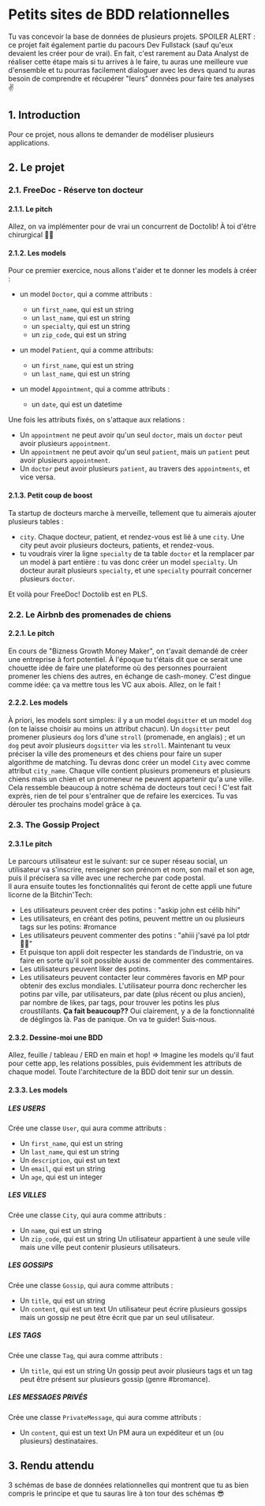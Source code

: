 # Petits sites de BDD relationnelles
Tu vas concevoir la base de données de plusieurs projets. SPOILER ALERT : ce projet fait également partie du pacours Dev Fullstack (sauf qu'eux devaient les créer pour de vrai). En fait, c'est rarement au Data Analyst de réaliser cette étape mais si tu arrives à le faire, tu auras une meilleure vue d'ensemble et tu pourras facilement dialoguer avec les devs quand tu auras besoin de comprendre et récupérer "leurs" données pour faire tes analyses ✌️ 

## 1. Introduction
Pour ce projet, nous allons te demander de modéliser plusieurs applications. 

## 2. Le projet

### 2.1. FreeDoc - Réserve ton docteur 
#### 2.1.1. Le pitch
Allez, on va implémenter pour de vrai un concurrent de Doctolib! À toi d'être chirurgical 👩‍⚕️
#### 2.1.2. Les models
Pour ce premier exercice, nous allons t'aider et te donner les models à créer :
- un model `Doctor`, qui a comme attributs : 
  - un `first_name`, qui est un string
  - un `last_name`, qui est un string
  - un `specialty`, qui est un string
  - un `zip_code`, qui est un string
 
- un model `Patient`, qui a comme attributs: 
  - un `first_name`, qui est un string
  - un `last_name`, qui est un string
  
- un model `Appointment`, qui a comme attributs : 
  - un `date`, qui est un datetime
 
Une fois les attributs fixés, on s'attaque aux relations :
- Un `appointment` ne peut avoir qu'un seul `doctor`, mais un `doctor` peut avoir plusieurs `appointment`.
- Un `appointment` ne peut avoir qu'un seul `patient`, mais un `patient` peut avoir plusieurs `appointment`.
- Un `doctor` peut avoir plusieurs `patient`, au travers des `appointments`, et vice versa.

#### 2.1.3. Petit coup de boost
Ta startup de docteurs marche à merveille, tellement que tu aimerais ajouter plusieurs tables :
- `city`. Chaque docteur, patient, et rendez-vous est lié à une `city`. Une city peut avoir plusieurs docteurs, patients, et rendez-vous.
- tu voudrais virer la ligne `specialty` de ta table `doctor` et la remplacer par un model à part entière : tu vas donc créer un model `specialty`. Un docteur aurait plusieurs `specialty`, et une `specialty` pourrait concerner plusieurs `doctor`.

Et voilà pour FreeDoc! Doctolib est en PLS.

### 2.2. Le Airbnb des promenades de chiens
#### 2.2.1. Le pitch
En cours de "Bizness Growth Money Maker", on t'avait demandé de créer une entreprise à fort potentiel. À l'époque tu t'étais dit que ce serait une chouette idée de faire une plateforme où des personnes pourraient promener les chiens des autres, en échange de cash-money.
C'est dingue comme idée: ça va mettre tous les VC aux abois. Allez, on le fait&nbsp;!
#### 2.2.2. Les models
À priori, les models sont simples: il y a un model `dogsitter` et un model `dog` (on te laisse choisir au moins un attribut chacun). Un `dogsitter` peut promener plusieurs `dog` lors d'une `stroll` (promenade, en anglais) ; et un `dog` peut avoir plusieurs `dogsitter` via les `stroll`.
Maintenant tu veux préciser la ville des promeneurs et des chiens pour faire un super algorithme de matching. Tu devras donc créer un model `City` avec comme attribut `city_name`. Chaque ville contient plusieurs promeneurs et plusieurs chiens mais un chien et un promeneur ne peuvent appartenir qu'a une ville.
Cela ressemble beaucoup à notre schéma de docteurs tout ceci ! C'est fait exprès, rien de tel pour s'entraîner que de refaire les exercices. Tu vas dérouler tes prochains model grâce à ça.

### 2.3. The Gossip Project
#### 2.3.1 Le pitch
 
 Le parcours utilisateur est le suivant: sur ce super réseau social, un utilisateur va s'inscrire, renseigner son prénom et nom, son mail et son age, puis il précisera sa ville avec une recherche par code postal.   
 Il aura ensuite toutes les fonctionnalités qui feront de cette appli une future licorne de la Bitchin'Tech:
- Les utilisateurs peuvent créer des potins&nbsp;: "askip john est célib hihi"
- Les utilisateurs, en créant des potins, peuvent mettre un ou plusieurs tags sur les potins: #romance 
- Les utilisateurs peuvent commenter des potins&nbsp;: "ahiii j'savé pa lol ptdr 💁‍♂️"
- Et puisque ton appli doit respecter les standards de l'industrie, on va faire en sorte qu'il soit possible aussi de commenter des commentaires.
- Les utilisateurs peuvent liker des potins.
- Les utilisateurs peuvent contacter leur commères favoris en MP pour obtenir des exclus mondiales.
L'utilisateur pourra donc rechercher les potins par ville, par utilisateurs, par date (plus récent ou plus ancien), par nombre de likes, par tags, pour trouver les potins les plus croustillants.
**Ça fait beaucoup??** Oui clairement, y a de la fonctionnalité de déglingos là. Pas de panique. On va te guider! Suis-nous.
#### 2.3.2. Dessine-moi une BDD 
Allez, feuille / tableau / ERD en main et hop! =\> Imagine les models qu'il faut pour cette app, les relations possibles, puis évidemment les attributs de chaque model. Toute l'architecture de la BDD doit tenir sur un dessin. 
#### 2.3.3. Les models

##### LES USERS
Crée une classe `User`, qui aura comme attributs :
- Un `first_name`, qui est un string
- Un `last_name`, qui est un string
- Un `description`, qui est un text
- Un `email`, qui est un string
- Un `age`, qui est un integer

##### LES VILLES
Crée une classe `City`, qui aura comme attributs :
- Un `name`, qui est un string
- Un `zip_code`, qui est un string
Un utilisateur appartient à une seule ville mais une ville peut contenir plusieurs utilisateurs.   

##### LES GOSSIPS
Crée une classe `Gossip`, qui aura comme attributs :
- Un `title`, qui est un string
- Un `content`, qui est un text
Un utilisateur peut écrire plusieurs gossips mais un gossip ne peut être écrit que par un seul utilisateur.   

##### LES TAGS
Crée une classe `Tag`, qui aura comme attributs :
- Un `title`, qui est un string
Un gossip peut avoir plusieurs tags et un tag peut être présent sur plusieurs gossip (genre #bromance).   

##### LES MESSAGES PRIVÉS
Crée une classe `PrivateMessage`, qui aura comme attributs :
- Un `content`, qui est un text
Un PM aura un expéditeur et un (ou plusieurs) destinataires.   


## 3. Rendu attendu
3 schémas de base de données relationnelles qui montrent que tu as bien compris le principe et que tu sauras lire à ton tour des schémas 😎

